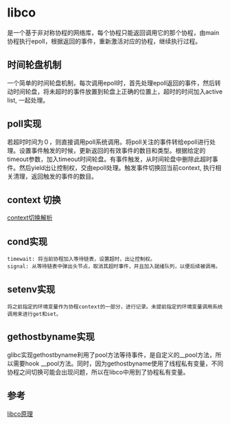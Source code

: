 
# libco

是一个基于非对称协程的网络库，每个协程只能返回调用它的那个协程，由main协程执行epoll，根据返回的事件，重新激活对应的协程，继续执行过程。

## 时间轮盘机制
一个简单的时间轮盘机制，每次调用epoll时，首先处理epoll返回的事件，然后转动时间轮盘，将未超时的事件放置到轮盘上正确的位置上，超时的时间加入active list, 一起处理。

## poll实现
若超时时间为０，则直接调用poll系统调用。将poll关注的事件转给epoll进行处理。设置事件触发的时候，更新返回的有效事件的数目和类型。根据给定的timeout参数，加入timeout时间轮盘。有事件触发，从时间轮盘中删除此超时事件。然后yield出让控制权，交由epoll处理。触发事件切换回当前context, 执行相关清理，返回触发的事件的数目。

## context 切换
[context切换解析](https://zhuanlan.zhihu.com/p/27409164)

## cond实现
	timewait: 将当前协程加入等待链表，设置超时，出让控制权。
	signal: 从等待链表中弹出头节点，取消其超时事件，并且加入就绪队列，以便后续被调用。

## setenv实现
	将之前指定的环境变量作为协程context的一部分，进行记录。未提前指定的环境变量调用系统调用来进行get和set。

## gethostbyname实现

glibc实现gethostbyname利用了pool方法等待事件，是自定义的__pool方法，所以需要hook __pool方法。同时，因为gethostbyname使用了线程私有变量，不同协程之间切换可能会出现问题，所以在libco中用到了协程私有变量。

## 参考

[libco原理](https://github.com/zhoudayang/libco/blob/master/C%2B%2B%E5%BC%80%E6%BA%90%E5%8D%8F%E7%A8%8B%E5%BA%93libco-%E5%8E%9F%E7%90%86%E4%B8%8E%E5%BA%94%E7%94%A8.pdf)
